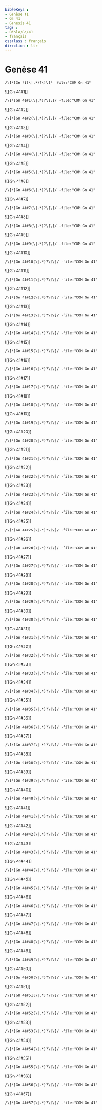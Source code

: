```yaml
---
bibleKeys : 
- Genèse 41
- Gn 41
- Genesis 41
tags : 
- Bible/Gn/41
- français
cssclass : français
direction : ltr
---
```


# Genèse 41

```query
/\[\[Gn 41(\|.*)?\]\]/ -file:"COM Gn 41"
```



![[Gn 41#1]]

```query
/\[\[Gn 41#1(\|.*)?\]\]/ -file:"COM Gn 41"
```

![[Gn 41#2]]

```query
/\[\[Gn 41#2(\|.*)?\]\]/ -file:"COM Gn 41"
```

![[Gn 41#3]]

```query
/\[\[Gn 41#3(\|.*)?\]\]/ -file:"COM Gn 41"
```

![[Gn 41#4]]

```query
/\[\[Gn 41#4(\|.*)?\]\]/ -file:"COM Gn 41"
```

![[Gn 41#5]]

```query
/\[\[Gn 41#5(\|.*)?\]\]/ -file:"COM Gn 41"
```

![[Gn 41#6]]

```query
/\[\[Gn 41#6(\|.*)?\]\]/ -file:"COM Gn 41"
```

![[Gn 41#7]]

```query
/\[\[Gn 41#7(\|.*)?\]\]/ -file:"COM Gn 41"
```

![[Gn 41#8]]

```query
/\[\[Gn 41#8(\|.*)?\]\]/ -file:"COM Gn 41"
```

![[Gn 41#9]]

```query
/\[\[Gn 41#9(\|.*)?\]\]/ -file:"COM Gn 41"
```

![[Gn 41#10]]

```query
/\[\[Gn 41#10(\|.*)?\]\]/ -file:"COM Gn 41"
```

![[Gn 41#11]]

```query
/\[\[Gn 41#11(\|.*)?\]\]/ -file:"COM Gn 41"
```

![[Gn 41#12]]

```query
/\[\[Gn 41#12(\|.*)?\]\]/ -file:"COM Gn 41"
```

![[Gn 41#13]]

```query
/\[\[Gn 41#13(\|.*)?\]\]/ -file:"COM Gn 41"
```

![[Gn 41#14]]

```query
/\[\[Gn 41#14(\|.*)?\]\]/ -file:"COM Gn 41"
```

![[Gn 41#15]]

```query
/\[\[Gn 41#15(\|.*)?\]\]/ -file:"COM Gn 41"
```

![[Gn 41#16]]

```query
/\[\[Gn 41#16(\|.*)?\]\]/ -file:"COM Gn 41"
```

![[Gn 41#17]]

```query
/\[\[Gn 41#17(\|.*)?\]\]/ -file:"COM Gn 41"
```

![[Gn 41#18]]

```query
/\[\[Gn 41#18(\|.*)?\]\]/ -file:"COM Gn 41"
```

![[Gn 41#19]]

```query
/\[\[Gn 41#19(\|.*)?\]\]/ -file:"COM Gn 41"
```

![[Gn 41#20]]

```query
/\[\[Gn 41#20(\|.*)?\]\]/ -file:"COM Gn 41"
```

![[Gn 41#21]]

```query
/\[\[Gn 41#21(\|.*)?\]\]/ -file:"COM Gn 41"
```

![[Gn 41#22]]

```query
/\[\[Gn 41#22(\|.*)?\]\]/ -file:"COM Gn 41"
```

![[Gn 41#23]]

```query
/\[\[Gn 41#23(\|.*)?\]\]/ -file:"COM Gn 41"
```

![[Gn 41#24]]

```query
/\[\[Gn 41#24(\|.*)?\]\]/ -file:"COM Gn 41"
```

![[Gn 41#25]]

```query
/\[\[Gn 41#25(\|.*)?\]\]/ -file:"COM Gn 41"
```

![[Gn 41#26]]

```query
/\[\[Gn 41#26(\|.*)?\]\]/ -file:"COM Gn 41"
```

![[Gn 41#27]]

```query
/\[\[Gn 41#27(\|.*)?\]\]/ -file:"COM Gn 41"
```

![[Gn 41#28]]

```query
/\[\[Gn 41#28(\|.*)?\]\]/ -file:"COM Gn 41"
```

![[Gn 41#29]]

```query
/\[\[Gn 41#29(\|.*)?\]\]/ -file:"COM Gn 41"
```

![[Gn 41#30]]

```query
/\[\[Gn 41#30(\|.*)?\]\]/ -file:"COM Gn 41"
```

![[Gn 41#31]]

```query
/\[\[Gn 41#31(\|.*)?\]\]/ -file:"COM Gn 41"
```

![[Gn 41#32]]

```query
/\[\[Gn 41#32(\|.*)?\]\]/ -file:"COM Gn 41"
```

![[Gn 41#33]]

```query
/\[\[Gn 41#33(\|.*)?\]\]/ -file:"COM Gn 41"
```

![[Gn 41#34]]

```query
/\[\[Gn 41#34(\|.*)?\]\]/ -file:"COM Gn 41"
```

![[Gn 41#35]]

```query
/\[\[Gn 41#35(\|.*)?\]\]/ -file:"COM Gn 41"
```

![[Gn 41#36]]

```query
/\[\[Gn 41#36(\|.*)?\]\]/ -file:"COM Gn 41"
```

![[Gn 41#37]]

```query
/\[\[Gn 41#37(\|.*)?\]\]/ -file:"COM Gn 41"
```

![[Gn 41#38]]

```query
/\[\[Gn 41#38(\|.*)?\]\]/ -file:"COM Gn 41"
```

![[Gn 41#39]]

```query
/\[\[Gn 41#39(\|.*)?\]\]/ -file:"COM Gn 41"
```

![[Gn 41#40]]

```query
/\[\[Gn 41#40(\|.*)?\]\]/ -file:"COM Gn 41"
```

![[Gn 41#41]]

```query
/\[\[Gn 41#41(\|.*)?\]\]/ -file:"COM Gn 41"
```

![[Gn 41#42]]

```query
/\[\[Gn 41#42(\|.*)?\]\]/ -file:"COM Gn 41"
```

![[Gn 41#43]]

```query
/\[\[Gn 41#43(\|.*)?\]\]/ -file:"COM Gn 41"
```

![[Gn 41#44]]

```query
/\[\[Gn 41#44(\|.*)?\]\]/ -file:"COM Gn 41"
```

![[Gn 41#45]]

```query
/\[\[Gn 41#45(\|.*)?\]\]/ -file:"COM Gn 41"
```

![[Gn 41#46]]

```query
/\[\[Gn 41#46(\|.*)?\]\]/ -file:"COM Gn 41"
```

![[Gn 41#47]]

```query
/\[\[Gn 41#47(\|.*)?\]\]/ -file:"COM Gn 41"
```

![[Gn 41#48]]

```query
/\[\[Gn 41#48(\|.*)?\]\]/ -file:"COM Gn 41"
```

![[Gn 41#49]]

```query
/\[\[Gn 41#49(\|.*)?\]\]/ -file:"COM Gn 41"
```

![[Gn 41#50]]

```query
/\[\[Gn 41#50(\|.*)?\]\]/ -file:"COM Gn 41"
```

![[Gn 41#51]]

```query
/\[\[Gn 41#51(\|.*)?\]\]/ -file:"COM Gn 41"
```

![[Gn 41#52]]

```query
/\[\[Gn 41#52(\|.*)?\]\]/ -file:"COM Gn 41"
```

![[Gn 41#53]]

```query
/\[\[Gn 41#53(\|.*)?\]\]/ -file:"COM Gn 41"
```

![[Gn 41#54]]

```query
/\[\[Gn 41#54(\|.*)?\]\]/ -file:"COM Gn 41"
```

![[Gn 41#55]]

```query
/\[\[Gn 41#55(\|.*)?\]\]/ -file:"COM Gn 41"
```

![[Gn 41#56]]

```query
/\[\[Gn 41#56(\|.*)?\]\]/ -file:"COM Gn 41"
```

![[Gn 41#57]]

```query
/\[\[Gn 41#57(\|.*)?\]\]/ -file:"COM Gn 41"
```

